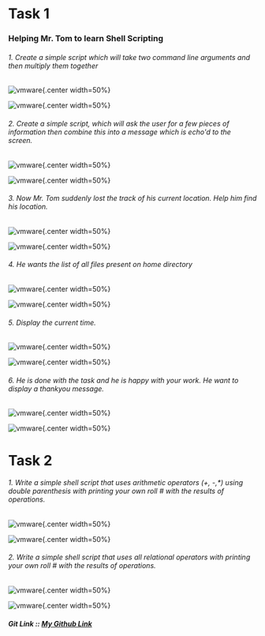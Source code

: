 # Task 1

### Helping Mr. Tom to learn Shell Scripting

###### 1.  Create a simple script which will take two command line arguments and  then multiply them together

![vmware](Images/1_1.PNG){.center width=50%}

![vmware](Images/1_1_output.PNG){.center width=50%}

###### 2.   Create a simple script, which will ask the user for a few pieces of  information then combine this into a message which is echo'd to the screen.

![vmware](Images/1_2.PNG){.center width=50%}

![vmware](Images/1_2_output.PNG){.center width=50%}

###### 3.   Now Mr. Tom suddenly lost the track of his current location. Help him find his location.

![vmware](Images/1_3.PNG){.center width=50%}

![vmware](Images/1_3_output.PNG){.center width=50%}

###### 4.    He wants the list of all files present on home directory

![vmware](Images/1_4.PNG){.center width=50%}

![vmware](Images/1_4_output.PNG){.center width=50%}

###### 5.   Display the current time.

![vmware](Images/1_5.PNG){.center width=50%}

![vmware](Images/1_5_output.PNG){.center width=50%}

###### 6.   He is done with the task and he is happy with your work. He want to  display a thankyou message.

![vmware](Images/1_6.PNG){.center width=50%}

![vmware](Images/1_6_output.PNG){.center width=50%}

# Task 2

###### 1.   Write a simple shell script that uses arithmetic operators (+, -,*) using  double parenthesis with printing your own roll # with the results of  operations.

![vmware](Images/2_1.PNG){.center width=50%}

![vmware](Images/2_1_output.PNG){.center width=50%}

###### 2.  Write a simple shell script that uses all relational operators with printing  your own roll # with the results of operations.

![vmware](Images/2_2.PNG){.center width=50%}

![vmware](Images/2_2_output.PNG){.center width=50%}

##### Git Link :: [My Github Link](https://github.com/NomanAli42856/4th_Semester/tree/main/OS/InstallWindows)
